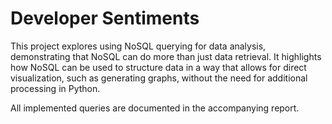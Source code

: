 # Developer Sentiments

This project explores using NoSQL querying for data analysis, demonstrating that NoSQL can do more than just data retrieval. It highlights how NoSQL can be used to structure data in a way that allows for direct visualization, such as generating graphs, without the need for additional processing in Python.

All implemented queries are documented in the accompanying report.
